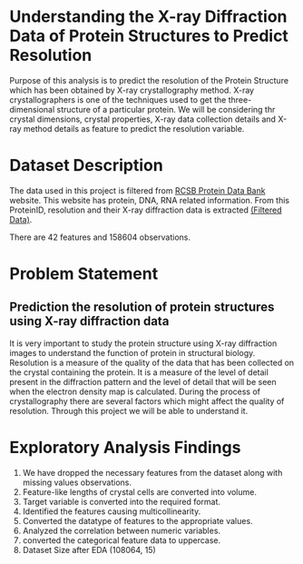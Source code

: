 # Understanding the X-ray Diffraction Data of Protein Structures to Predict Resolution

Purpose of this analysis is to predict the resolution of the Protein Structure which has been obtained by X-ray crystallography method. X-ray crystallographers is one of the techniques used to get the three-dimensional structure of a particular protein. We will be considering thr crystal dimensions, crystal properties, X-ray data collection details and X-ray method details as feature to predict the resolution variable.
 

# Dataset Description

The data used in this project is filtered from  [RCSB Protein Data Bank](https://www.rcsb.org/) website. This website has protein, DNA, RNA related information. From this  ProteinID, resolution and their X-ray diffraction data is extracted [(Filtered Data)](https://bit.ly/3K0LUJq).

There are 42 features and 158604 observations.

# Problem Statement

## Prediction the resolution of protein structures using X-ray diffraction data

It is very important to study the protein structure using X-ray diffraction images to understand the function of protein in structural biology. Resolution is a measure of the quality of the data that has been collected on the crystal containing the protein. It is a measure of the level of detail present in the diffraction pattern and the level of detail that will be seen when the electron density map is calculated. During the process of crystallography there are several factors which might affect the quality of resolution. Through this project we will be able to understand it. 

# Exploratory Analysis Findings

1. We have dropped the necessary features from the dataset along with missing values observations. 
2. Feature-like lengths of crystal cells are converted into volume.
3. Target variable is converted into the required format.
4. Identified the features causing multicollinearity.
5. Converted the datatype of features to the appropriate values.
6. Analyzed the correlation between numeric variables.
7. converted the categorical feature data to uppercase.
8. Dataset Size after EDA (108064, 15)

